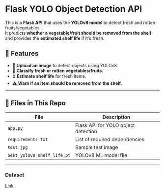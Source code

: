 # Flask YOLO Object Detection API

This is a **Flask API** that uses the **YOLOv8 model** to detect fresh and rotten fruits/vegetables.  
It predicts **whether a vegetable/fruit should be removed from the shelf** and provides the **estimated shelf life** if it's fresh.

## 🚀 Features
- 📸 **Upload an image** to detect objects using YOLOv8.
- 🍎 **Classify fresh or rotten vegetables/fruits**.
- ⏳ **Estimate shelf life** for fresh items.
- ⚠️ **Warn if an item should be removed from the shelf**.

---

## 📂 Files in This Repo
| File | Description |
|------|------------|
| `app.py` | Flask API for YOLO object detection |
| `requirements.txt` | List of required dependencies |
| `test.jpg` | Sample test image |
| `best_yolov8_shelf_life.pt` | YOLOv8 ML model file |

---

### Dataset

[Link](https://universe.roboflow.com/id-card-53tam/shelf-life-prediction)


